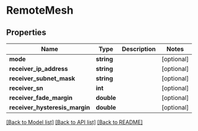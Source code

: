 # RemoteMesh

## Properties
Name | Type | Description | Notes
------------ | ------------- | ------------- | -------------
**mode** | **string** |  | [optional] 
**receiver_ip_address** | **string** |  | [optional] 
**receiver_subnet_mask** | **string** |  | [optional] 
**receiver_sn** | **int** |  | [optional] 
**receiver_fade_margin** | **double** |  | [optional] 
**receiver_hysteresis_margin** | **double** |  | [optional] 

[[Back to Model list]](../README.md#documentation-for-models) [[Back to API list]](../README.md#documentation-for-api-endpoints) [[Back to README]](../README.md)


